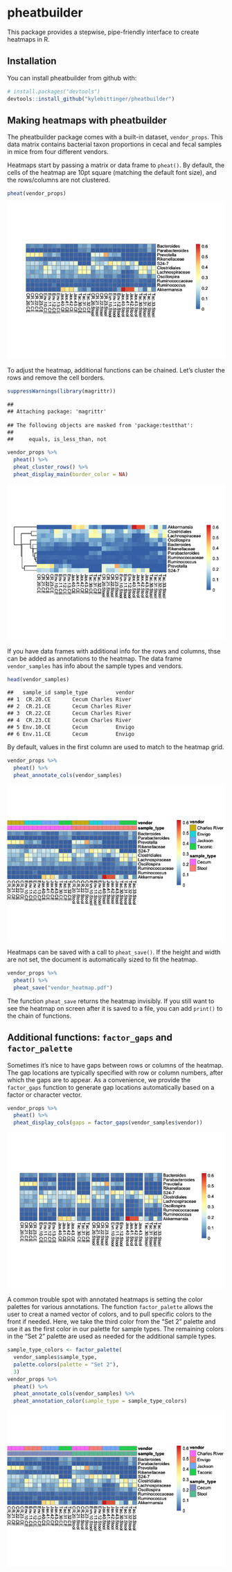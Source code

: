 
<!-- README.md is generated from README.Rmd. Please edit that file -->

# pheatbuilder

This package provides a stepwise, pipe-friendly interface to create
heatmaps in R.

## Installation

You can install pheatbuilder from github with:

``` r
# install.packages("devtools")
devtools::install_github("kylebittinger/pheatbuilder")
```

## Making heatmaps with pheatbuilder

The pheatbuilder package comes with a built-in dataset, `vendor_props`.
This data matrix contains bacterial taxon proportions in cecal and fecal
samples in mice from four different vendors.

Heatmaps start by passing a matrix or data frame to `pheat()`. By
default, the cells of the heatmap are 10pt square (matching the default
font size), and the rows/columns are not clustered.

``` r
pheat(vendor_props)
```

![](tools/readme/unnamed-chunk-4-1.png)<!-- -->

To adjust the heatmap, additional functions can be chained. Let’s
cluster the rows and remove the cell borders.

``` r
suppressWarnings(library(magrittr))
```

    ## 
    ## Attaching package: 'magrittr'

    ## The following objects are masked from 'package:testthat':
    ## 
    ##     equals, is_less_than, not

``` r
vendor_props %>%
  pheat() %>%
  pheat_cluster_rows() %>%
  pheat_display_main(border_color = NA)
```

![](tools/readme/unnamed-chunk-5-1.png)<!-- -->

If you have data frames with additional info for the rows and columns,
thse can be added as annotations to the heatmap. The data frame
`vendor_samples` has info about the sample types and vendors.

``` r
head(vendor_samples)
```

    ##   sample_id sample_type         vendor
    ## 1  CR.20.CE       Cecum Charles River 
    ## 2  CR.21.CE       Cecum Charles River 
    ## 3  CR.22.CE       Cecum Charles River 
    ## 4  CR.23.CE       Cecum Charles River 
    ## 5 Env.10.CE       Cecum         Envigo
    ## 6 Env.11.CE       Cecum         Envigo

By default, values in the first column are used to match to the heatmap
grid.

``` r
vendor_props %>%
  pheat() %>%
  pheat_annotate_cols(vendor_samples)
```

![](tools/readme/unnamed-chunk-7-1.png)<!-- -->

Heatmaps can be saved with a call to `pheat_save()`. If the height and
width are not set, the document is automatically sized to fit the
heatmap.

``` r
vendor_props %>%
  pheat() %>%
  pheat_save("vendor_heatmap.pdf")
```

The function `pheat_save` returns the heatmap invisibly. If you still
want to see the heatmap on screen after it is saved to a file, you can
add `print()` to the chain of functions.

## Additional functions: `factor_gaps` and `factor_palette`

Sometimes it’s nice to have gaps between rows or columns of the heatmap.
The gap locations are typically specified with row or column numbers,
after which the gaps are to appear. As a convenience, we provide the
`factor_gaps` function to generate gap locations automatically based on
a factor or character vector.

``` r
vendor_props %>%
  pheat() %>%
  pheat_display_cols(gaps = factor_gaps(vendor_samples$vendor))
```

![](tools/readme/unnamed-chunk-9-1.png)<!-- -->

A common trouble spot with annotated heatmaps is setting the color
palettes for various annotations. The function `factor_palette` allows
the user to creat a named vector of colors, and to pull specific colors
to the front if needed. Here, we take the third color from the “Set 2”
palette and use it as the first color in our palette for sample types.
The remaining colors in the “Set 2” palette are used as needed for the
additional sample types.

``` r
sample_type_colors <- factor_palette(
  vendor_samples$sample_type, 
  palette.colors(palette = "Set 2"), 
  3)
vendor_props %>%
  pheat() %>%
  pheat_annotate_cols(vendor_samples) %>%
  pheat_annotation_color(sample_type = sample_type_colors)
```

![](tools/readme/unnamed-chunk-10-1.png)<!-- -->
